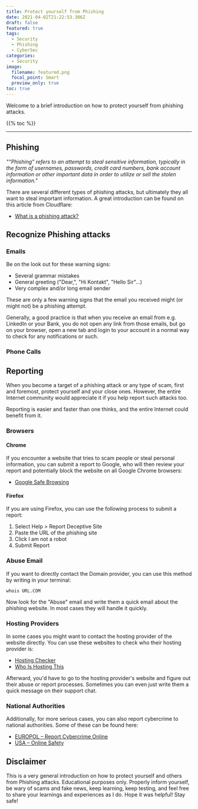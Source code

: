 ```yaml
---
title: Protect yourself from Phishing
date: 2021-04-02T21:22:53.306Z
draft: false
featured: true
tags:
  - Security
  - Phishing
  - CyberSec
categories:
  - Security
image:
  filename: featured.png
  focal_point: Smart
  preview_only: true
toc: true
---
```


Welcome to a brief introduction on how to protect yourself from phishing attacks.

{{% toc %}}

* * *

## Phishing

_"“Phishing” refers to an attempt to steal sensitive information, typically in the form of usernames, passwords, credit card numbers, bank account information or other important data in order to utilize or sell the stolen information."_

There are several different types of phishing attacks, but ultimately they all want to steal important information.
A great introduction can be found on this article from Cloudflare:

-   [What is a phishing attack?](https://www.cloudflare.com/learning/access-management/phishing-attack/)

## Recognize Phishing attacks

### Emails

Be on the look out for these warning signs:

* Several grammar mistakes
* General greeting ("Dear,", "Hi Kontakt", "Hello Sir"...)
* Very complex and/or long email sender

These are only a few warning signs that the email you received might (or might not) be a phishing attempt.

Generally, a good practice is that when you receive an email from e.g. LinkedIn or your Bank, you do not open any link from those emails, but go on your browser, open a new tab and login to your account in a normal way to check for any notifications or such.

### Phone Calls


## Reporting

When you become a target of a phishing attack or any type of scam, first and foremost, protect yourself and your close ones. However, the entire Internet community would appreciate it if you help report such attacks too.

Reporting is easier and faster than one thinks, and the entire Internet could benefit from it.

### Browsers

#### Chrome

If you encounter a website that tries to scam people or steal personal information, you can submit a report to Google, who will then review your report and potentially block the website on all Google Chrome browsers:

-   [Google Safe Browsing](https://safebrowsing.google.com/safebrowsing/report_phish/?hl=en)

#### Firefox

If you are using Firefox, you can use the following process to submit a report:

1. Select Help > Report Deceptive Site
2. Paste the URL of the phishing site
3. Click I am not a robot
4. Submit Report

### Abuse Email

If you want to directly contact the Domain provider, you can use this method by writing in your terminal:

    whois URL.COM

Now look for the "Abuse" email and write them a quick email about the phishing website. In most cases they will handle it quickly.

### Hosting Providers

In some cases you might want to contact the hosting provider of the website directly. You can use these websites to check who their hosting provider is:

-   [Hosting Checker](https://hostingchecker.com/)
-   [Who Is Hosting This](https://www.whoishostingthis.com/)

Afterward, you'd have to go to the hosting provider's website and figure out their abuse or report processes. Sometimes you can even just write them a quick message on their support chat.

### National Authorities

Additionally, for more serious cases, you can also report cybercrime to national authorities. Some of these can be found here:

-   [EUROPOL – Report Cybercrime Online](https://www.europol.europa.eu/report-a-crime/report-cybercrime-online)
-   [USA – Online Safety](https://www.usa.gov/online-safety)

## Disclaimer

This is a very general introduction on how to protect yourself and others from Phishing attacks. Educational purposes only. Properly inform yourself, be wary of scams and fake news, keep learning, keep testing, and feel free to share your learnings and experiences as I do. Hope it was helpful! Stay safe!
